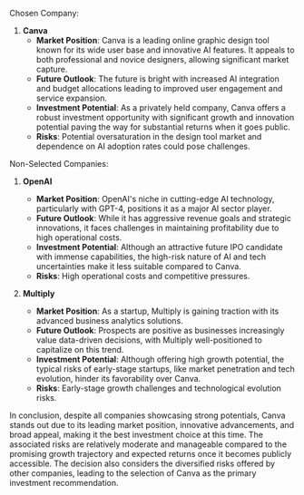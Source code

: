 Chosen Company:
1. **Canva**
   - **Market Position**: Canva is a leading online graphic design tool known for its wide user base and innovative AI features. It appeals to both professional and novice designers, allowing significant market capture.
   - **Future Outlook**: The future is bright with increased AI integration and budget allocations leading to improved user engagement and service expansion.
   - **Investment Potential**: As a privately held company, Canva offers a robust investment opportunity with significant growth and innovation potential paving the way for substantial returns when it goes public.
   - **Risks**: Potential oversaturation in the design tool market and dependence on AI adoption rates could pose challenges.

Non-Selected Companies:
1. **OpenAI**
   - **Market Position**: OpenAI's niche in cutting-edge AI technology, particularly with GPT-4, positions it as a major AI sector player.
   - **Future Outlook**: While it has aggressive revenue goals and strategic innovations, it faces challenges in maintaining profitability due to high operational costs.
   - **Investment Potential**: Although an attractive future IPO candidate with immense capabilities, the high-risk nature of AI and tech uncertainties make it less suitable compared to Canva.
   - **Risks**: High operational costs and competitive pressures.

2. **Multiply**
   - **Market Position**: As a startup, Multiply is gaining traction with its advanced business analytics solutions.
   - **Future Outlook**: Prospects are positive as businesses increasingly value data-driven decisions, with Multiply well-positioned to capitalize on this trend.
   - **Investment Potential**: Although offering high growth potential, the typical risks of early-stage startups, like market penetration and tech evolution, hinder its favorability over Canva.
   - **Risks**: Early-stage growth challenges and technological evolution risks.

In conclusion, despite all companies showcasing strong potentials, Canva stands out due to its leading market position, innovative advancements, and broad appeal, making it the best investment choice at this time. The associated risks are relatively moderate and manageable compared to the promising growth trajectory and expected returns once it becomes publicly accessible. The decision also considers the diversified risks offered by other companies, leading to the selection of Canva as the primary investment recommendation.